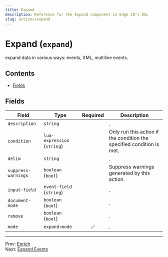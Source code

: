 ```yaml
---
title: Expand
description: Reference for the Expand component in Edge IQ's DSL
slug: actions/expand
---
```




# Expand (`expand`)

expand data in various ways: events, XML, multiline events.


## Contents

- [Fields](#fields)




## Fields


| Field | Type | Required | Description |
|---|---|:---:|---|
| `description` | `string` |  | . |
| `condition` | `lua-expression` (`string`) |  | Only run this action if the condition the specified condition is met. |
| `delim` | `string` |  | . |
| `suppress-warnings` | `boolean` (`bool`) |  | Suppress warnings generated by this action. |
| `input-field` | `event-field` (`string`) |  | . |
| `document-mode` | `boolean` (`bool`) |  | . |
| `remove` | `boolean` (`bool`) |  | . |
| `mode` | `expand:mode` | ✅ | . |








---
Prev: [Enrich](enrich.md)  
Next: [Expand Events](expand-events.md)  
